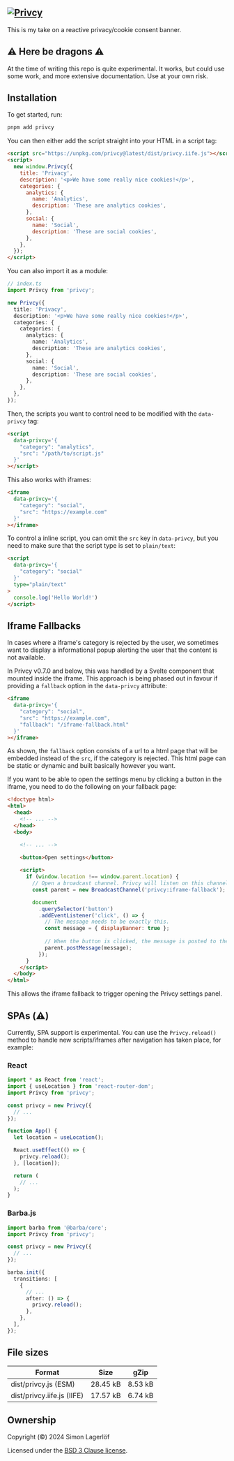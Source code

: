 ## [![Privcy](./banner.jpg)](https://privcy.smn.codes)

This is my take on a reactive privacy/cookie consent banner.


⚠️ Here be dragons ⚠️
----------------------

At the time of writing this repo is quite experimental. It works, but could use some work, and more extensive documentation. Use at your own risk.


Installation
------------

To get started, run:

```bash
pnpm add privcy
```

You can then either add the script straight into your HTML in a script tag:

```html
<script src="https://unpkg.com/privcy@latest/dist/privcy.iife.js"></script>
<script>
  new window.Privcy({
    title: 'Privacy',
    description: '<p>We have some really nice cookies!</p>',
    categories: {
      analytics: {
        name: 'Analytics',
        description: 'These are analytics cookies',
      },
      social: {
        name: 'Social',
        description: 'These are social cookies',
      },
    },
  });
</script>
```

You can also import it as a module:

```typescript
// index.ts
import Privcy from 'privcy';

new Privcy({
  title: 'Privacy',
  description: '<p>We have some really nice cookies!</p>',
  categories: {
    categories: {
      analytics: {
        name: 'Analytics',
        description: 'These are analytics cookies',
      },
      social: {
        name: 'Social',
        description: 'These are social cookies',
      },
    },
  },
});
```

Then, the scripts you want to control need to be modified with the `data-privcy` tag:

```html
<script
  data-privcy='{
    "category": "analytics",
    "src": "/path/to/script.js"
  }'
></script>
```

This also works with iframes:

```html
<iframe
  data-privcy='{
    "category": "social",
    "src": "https://example.com"
  }'
></iframe>
```

To control a inline script, you can omit the `src` key in `data-privcy`, but you need to make sure that the script type is set to `plain/text`:

```html
<script
  data-privcy='{
    "category": "social"
  }'
  type="plain/text"
>
  console.log('Hello World!')
</script>
```

Iframe Fallbacks
----------------

In cases where a iframe's category is rejected by the user, we sometimes want to display a informational popup alerting the user that the content is not available.

In Privcy v0.7.0 and below, this was handled by a Svelte component that mounted inside the iframe. This approach is being phased out in favour if providing a `fallback` option in the `data-privcy` attribute:

```html
<iframe
  data-privcy='{
    "category": "social",
    "src": "https://example.com",
    "fallback": "/iframe-fallback.html"
  }'
></iframe>
```

As shown, the `fallback` option consists of a url to a html page that will be embedded instead of the `src`, if the category is rejected. This html page can be static or dynamic and built basically however you want.

If you want to be able to open the settings menu by clicking a button in the iframe, you need to do the following on your fallback page:

```html
<!doctype html>
<html>
  <head>
    <!-- ... -->
  </head>
  <body>

    <!-- ... -->

    <button>Open settings</button>
    
    <script>
      if (window.location !== window.parent.location) {
        // Open a broadcast channel. Privcy will listen on this channel.
        const parent = new BroadcastChannel('privcy:iframe-fallback');

        document
          .querySelector('button')
          .addEventListener('click', () => {
            // The message needs to be exactly this.
            const message = { displayBanner: true };
            
            // When the button is clicked, the message is posted to the channel.
            parent.postMessage(message);
          });
      }
    </script>
  </body>
</html>
```

This allows the iframe fallback to trigger opening the Privcy settings panel.

SPAs (⚠️)
---------

Currently, SPA support is experimental. You can use the `Privcy.reload()` method to handle new scripts/iframes after navigation has taken place, for example:

### React
```typescript
import * as React from 'react';
import { useLocation } from 'react-router-dom';
import Privcy from 'privcy';

const privcy = new Privcy({
  // ...
});

function App() {
  let location = useLocation();

  React.useEffect(() => {
    privcy.reload();
  }, [location]);

  return (
    // ...
  );
}
```

### Barba.js
```typescript
import barba from '@barba/core';
import Privcy from 'privcy';

const privcy = new Privcy({
  // ...
});

barba.init({
  transitions: [
    {
      // ...
      after: () => {
        privcy.reload();
      },
    },
  ],
});

```

File sizes
----------
|Format                     |Size    |gZip   
|---                        |---     |---    
|dist/privcy.js (ESM)       |28.45 kB|8.53 kB
|dist/privcy.iife.js (IIFE) |17.57 kB|6.74 kB

Ownership
---------

Copyright (©) 2024 Simon Lagerlöf

Licensed under the [BSD 3 Clause license](./LICENSE).